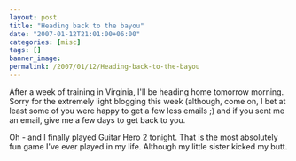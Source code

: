 ```yaml
---
layout: post
title: "Heading back to the bayou"
date: "2007-01-12T21:01:00+06:00"
categories: [misc]
tags: []
banner_image: 
permalink: /2007/01/12/Heading-back-to-the-bayou
---
```


After a week of training in Virginia, I'll be heading home tomorrow morning. Sorry for the extremely light blogging this week (although, come on, I bet at least some of you were happy to get a few less emails ;) and if you sent me an email, give me a few days to get back to you. 

Oh - and I finally played Guitar Hero 2 tonight. That is the most absolutely fun game I've ever played in my life. Although my little sister kicked my butt.